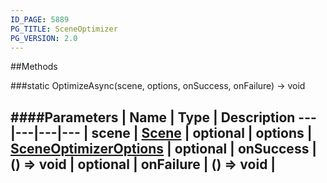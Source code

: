 ```yaml
---
ID_PAGE: 5889
PG_TITLE: SceneOptimizer
PG_VERSION: 2.0
---
```




##Methods

###static OptimizeAsync(scene, options, onSuccess, onFailure) &rarr; void

####Parameters
 | Name | Type | Description
---|---|---|---
 | scene | [Scene](page.php?p=5725) | 
optional | options | [SceneOptimizerOptions](page.php?p=5888) | 
optional | onSuccess | () =&gt; void | 
optional | onFailure | () =&gt; void | 
---
